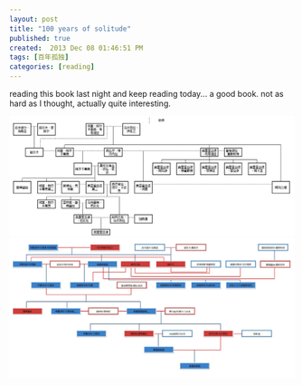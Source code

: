```yaml
---
layout: post
title: "100 years of solitude"
published: true
created:  2013 Dec 08 01:46:51 PM
tags: [百年孤独]
categories: [reading]
---
```


reading this book last night and keep reading today...
a good book. not as hard as I thought, actually quite interesting.

![100 years solitude](/images/100-years-solitude.png)
![100 years solitude](/images/100-years.JPG)

